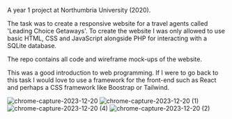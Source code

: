 A year 1 project at Northumbria University (2020).

The task was to create a responsive website for a travel agents called 'Leading Choice Getaways'. To create the website I was only allowed to use basic HTML, CSS and JavaScript alongside PHP for interacting with a SQLite database.

The repo contains all code and wireframe mock-ups of the website.

This was a good introduction to web programming. If I were to go back to this task I would love to use a framework for the front-end such as React and perhaps a CSS framework like Boostrap or Tailwind.

![chrome-capture-2023-12-20](https://github.com/Reece-Carruthers/leading-choice-getaways/assets/99188015/d148fe2a-3eb8-4035-8396-9a6345371652)
![chrome-capture-2023-12-20 (1)](https://github.com/Reece-Carruthers/leading-choice-getaways/assets/99188015/88877168-5fe3-46c3-8d11-bb3388e6e627)
![chrome-capture-2023-12-20 (4)](https://github.com/Reece-Carruthers/leading-choice-getaways/assets/99188015/2efceba7-eedb-487c-8b7b-282520996bea)
![chrome-capture-2023-12-20 (2)](https://github.com/Reece-Carruthers/leading-choice-getaways/assets/99188015/ba67a48e-a00b-4286-b4b8-92d57f5f5a30)
